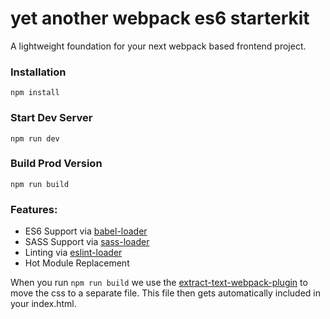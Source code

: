 # yet another webpack es6 starterkit

A lightweight foundation for your next webpack based frontend project.


### Installation

```
npm install
```

### Start Dev Server 

```
npm run dev
```

### Build Prod Version

```
npm run build
```

### Features:

* ES6 Support via [babel-loader](https://github.com/babel/babel-loader)
* SASS Support via [sass-loader](https://github.com/jtangelder/sass-loader)
* Linting via [eslint-loader](https://github.com/MoOx/eslint-loader)
* Hot Module Replacement

When you run `npm run build` we use the [extract-text-webpack-plugin](https://github.com/webpack/extract-text-webpack-plugin) to move the css to a separate file. This file then gets automatically included in your index.html.  
